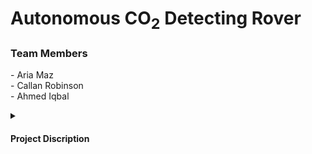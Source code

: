 # Autonomous CO<sub>2</sub> Detecting Rover

<h3 align="left">Team Members</h3>
- Aria Maz <br>
- Callan Robinson <br> 
- Ahmed Iqbal <br>
<p><p>
  
  <details>
<summary><h4>Project Discription</h4></summary>
The Autonomous CO<sub>2</sub> Detecting Rover is a robot built and fine-tuned using microcontrollers as the control system and the Robot Operating System (ROS) to control different sensors, including LIDAR for navigation and PID for regulating speed and turning rate with 98% precision.
 
Integrated a real-time heat map of air quality data on a human-machine interface (HMI) using temperature, humidity, and CO2 sensors onboard the robot, achieving a 95% accuracy in mapping determined through linear regression analysis.
